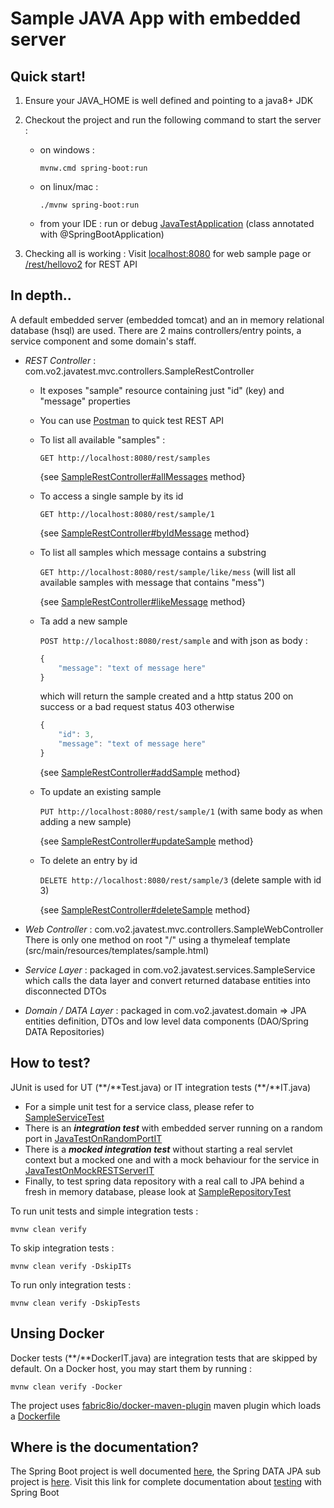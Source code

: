 # Sample JAVA App with embedded server

## Quick start!

1. Ensure your JAVA_HOME is well defined and pointing to a java8+ JDK

2. Checkout the project and run the following command to start the server :

    - on windows :

        `mvnw.cmd spring-boot:run`

    - on linux/mac :

        `./mvnw spring-boot:run`

    - from your IDE :
    run or debug [JavaTestApplication](./src/main/java/com/vo2/JavaTestApplication.java) (class annotated with @SpringBootApplication)
 
3. Checking all is working :
    Visit 
    [localhost:8080](http://localhost:8080/)
    for web sample page or 
    [/rest/hellovo2](http://localhost:8080/rest/hellovo2) for REST API
     
    
## In depth..

A default embedded server (embedded tomcat) and an in memory relational database (hsql) are used.
There are 2 mains controllers/entry points, a service component and some domain's staff. 
- _REST Controller_ : com.vo2.javatest.mvc.controllers.SampleRestController
    - It exposes "sample" resource containing just "id" (key) and "message" properties
    - You can use [Postman](https://www.getpostman.com/docs/) to quick test REST API
    - To list all available "samples" :
        
        `GET http://localhost:8080/rest/samples`
        
        {see [SampleRestController#allMessages](./src/main/java/com/vo2/javatest/mvc/controllers/SampleRestController.java#L39) method}

    - To access a single sample by its id
        
        `GET http://localhost:8080/rest/sample/1`
        
        {see   [SampleRestController#byIdMessage](./src/main/java/com/vo2/javatest/mvc/controllers/SampleRestController.java#L52) method}

    - To list all samples which message contains a substring
         
        `GET http://localhost:8080/rest/sample/like/mess` (will list all available samples with message that contains "mess")
        
        {see [SampleRestController#likeMessage](./src/main/java/com/vo2/javatest/mvc/controllers/SampleRestController.java#L128) method}

    - Ta add a new sample

        `POST http://localhost:8080/rest/sample`
        and with json as body :
        ```javascript
        {
            "message": "text of message here"
        }
        ```

        which will return the sample created and a http status 200 on success or a bad request status 403 otherwise
        ```javascript
        {
            "id": 3,
            "message": "text of message here"
        }
        ```

        {see [SampleRestController#addSample](./src/main/java/com/vo2/javatest/mvc/controllers/SampleRestController.java#L66) method}

    - To update an existing sample

        `PUT http://localhost:8080/rest/sample/1` (with same body as when adding a new sample)

        {see [SampleRestController#updateSample](./src/main/java/com/vo2/javatest/mvc/controllers/SampleRestController.java#L85) method}

    - To delete an entry by id

        `DELETE http://localhost:8080/rest/sample/3` (delete sample with id 3)

        {see [SampleRestController#deleteSample](./src/main/java/com/vo2/javatest/mvc/controllers/SampleRestController.java#L109) method}

- _Web Controller_ : com.vo2.javatest.mvc.controllers.SampleWebController
    There is only one method on root "/" using a thymeleaf template (src/main/resources/templates/sample.html)
    
- _Service Layer_ : packaged in com.vo2.javatest.services.SampleService which calls the data layer and convert returned database entities into disconnected DTOs
- _Domain / DATA Layer_ : packaged in com.vo2.javatest.domain => JPA entities definition, DTOs and low level data components (DAO/Spring DATA Repositories)

## How to test?

JUnit is used for UT (\*\*/\*\*Test.java) or IT integration tests (\*\*/\*\*IT.java)

- For a simple unit test for a service class, please refer to [SampleServiceTest](./src/test/java/com/vo2/javatest/services/SampleServiceTest.java)
- There is an _**integration test**_ with embedded server running on a random port in [JavaTestOnRandomPortIT](./src/test/java/com/vo2/javatest/integration/JavaTestOnRandomPortIT.java)
- There is a _**mocked integration test**_ without starting a real servlet context but a mocked one and with a mock behaviour for the service in [JavaTestOnMockRESTServerIT](./src/test/java/com/vo2/javatest/JavaTestOnMockRESTServerIT.java)
- Finally, to test spring data repository with a real call to JPA behind a fresh in memory database, please look at [SampleRepositoryTest](./src/test/java/com/vo2/javatest/domain/repositories/SampleRepositoryTest.java)

To run unit tests and simple integration tests :

   `mvnw clean verify`

To skip integration tests :

   `mvnw clean verify -DskipITs`

To run only integration tests :

   `mvnw clean verify -DskipTests`

## Unsing Docker
Docker tests (\*\*/\*\*DockerIT.java) are integration tests that are skipped by default.
On a Docker host, you may start them by running :

   `mvnw clean verify -Docker`

The project uses [fabric8io/docker-maven-plugin](https://dmp.fabric8.io/) maven plugin which loads a [Dockerfile](./src/main/docker/Dockerfile)


## Where is the documentation?

The Spring Boot project is well documented [here](https://docs.spring.io/spring-boot/docs/current/reference/htmlsingle/),
the Spring DATA JPA sub project is [here](http://docs.spring.io/spring-data/jpa/docs/current/reference/html/). Visit this link for complete documentation about
[testing](https://docs.spring.io/spring-boot/docs/current/reference/html/boot-features-testing.html) with Spring Boot
